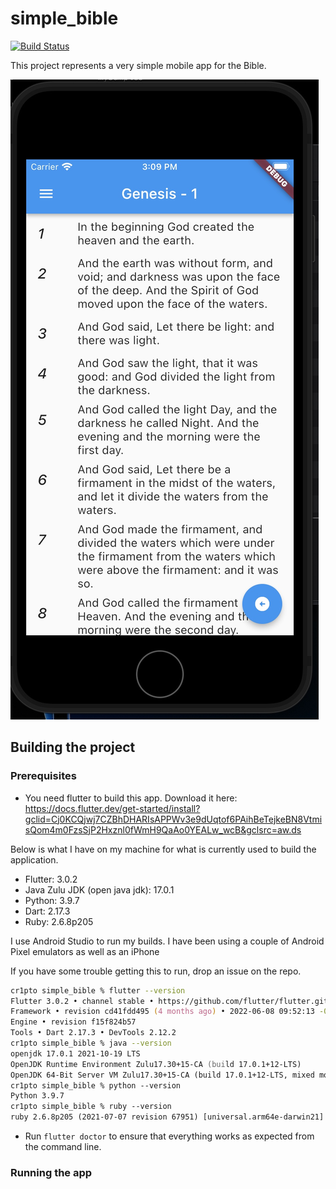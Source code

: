 # simple_bible

<a href="https://github.com/cr1pto/simple_bible/actions"><img src="https://github.com/cr1pto/simple_bible/workflows/Flutter_Tests/badge.svg" alt="Build Status"></a>

This project represents a very simple mobile app for the Bible.

![Simple Bible](/screen_samples/simple_bible.jpeg?raw=true "Simple Bible")

## Building the project

### Prerequisites

- You need flutter to build this app.  Download it here: https://docs.flutter.dev/get-started/install?gclid=Cj0KCQjwj7CZBhDHARIsAPPWv3e9dUqtof6PAihBeTejkeBN8VtmisQom4m0FzsSjP2Hxznl0fWmH9QaAo0YEALw_wcB&gclsrc=aw.ds

Below is what I have on my machine for what is currently used to build the application.  
- Flutter: 3.0.2
- Java Zulu JDK (open java jdk): 17.0.1
- Python: 3.9.7
- Dart: 2.17.3
- Ruby: 2.6.8p205

I use Android Studio to run my builds. I have been using a couple of Android Pixel emulators as well as an iPhone 

If you have some trouble getting this to run, drop an issue on the repo.

```zsh
cr1pto simple_bible % flutter --version
Flutter 3.0.2 • channel stable • https://github.com/flutter/flutter.git
Framework • revision cd41fdd495 (4 months ago) • 2022-06-08 09:52:13 -0700
Engine • revision f15f824b57
Tools • Dart 2.17.3 • DevTools 2.12.2
cr1pto simple_bible % java --version
openjdk 17.0.1 2021-10-19 LTS
OpenJDK Runtime Environment Zulu17.30+15-CA (build 17.0.1+12-LTS)
OpenJDK 64-Bit Server VM Zulu17.30+15-CA (build 17.0.1+12-LTS, mixed mode, sharing)
cr1pto simple_bible % python --version
Python 3.9.7
cr1pto simple_bible % ruby --version
ruby 2.6.8p205 (2021-07-07 revision 67951) [universal.arm64e-darwin21]
```

- Run `flutter doctor` to ensure that everything works as expected from the command line.
### Running the app

